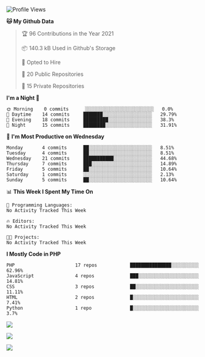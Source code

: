 <!--START_SECTION:waka-->
![Profile Views](http://img.shields.io/badge/Profile%20Views-110-blue)

**🐱 My Github Data** 

> 🏆 96 Contributions in the Year 2021
 > 
> 📦 140.3 kB Used in Github's Storage 
 > 
> 💼 Opted to Hire
 > 
> 📜 20 Public Repositories 
 > 
> 🔑 15 Private Repositories  
 > 
**I'm a Night 🦉** 

```text
🌞 Morning    0 commits      ░░░░░░░░░░░░░░░░░░░░░░░░░   0.0% 
🌆 Daytime    14 commits     ███████░░░░░░░░░░░░░░░░░░   29.79% 
🌃 Evening    18 commits     █████████░░░░░░░░░░░░░░░░   38.3% 
🌙 Night      15 commits     ████████░░░░░░░░░░░░░░░░░   31.91%

```
📅 **I'm Most Productive on Wednesday** 

```text
Monday       4 commits      ██░░░░░░░░░░░░░░░░░░░░░░░   8.51% 
Tuesday      4 commits      ██░░░░░░░░░░░░░░░░░░░░░░░   8.51% 
Wednesday    21 commits     ███████████░░░░░░░░░░░░░░   44.68% 
Thursday     7 commits      ███░░░░░░░░░░░░░░░░░░░░░░   14.89% 
Friday       5 commits      ██░░░░░░░░░░░░░░░░░░░░░░░   10.64% 
Saturday     1 commits      ░░░░░░░░░░░░░░░░░░░░░░░░░   2.13% 
Sunday       5 commits      ██░░░░░░░░░░░░░░░░░░░░░░░   10.64%

```


📊 **This Week I Spent My Time On** 

```text
💬 Programming Languages: 
No Activity Tracked This Week

🔥 Editors: 
No Activity Tracked This Week

🐱‍💻 Projects: 
No Activity Tracked This Week

```

**I Mostly Code in PHP** 

```text
PHP                      17 repos            ███████████████░░░░░░░░░░   62.96% 
JavaScript               4 repos             ███░░░░░░░░░░░░░░░░░░░░░░   14.81% 
CSS                      3 repos             ██░░░░░░░░░░░░░░░░░░░░░░░   11.11% 
HTML                     2 repos             █░░░░░░░░░░░░░░░░░░░░░░░░   7.41% 
Python                   1 repo              █░░░░░░░░░░░░░░░░░░░░░░░░   3.7%

```



<!--END_SECTION:waka-->
![](https://github-readme-stats.vercel.app/api?username=mirarus&show_icons=true&locale=tr&include_all_commits=true&cache_seconds=1800)

![](https://github-readme-stats.vercel.app/api/top-langs/?username=mirarus&layout=compact&locale=tr)

![](https://github-readme-stats.vercel.app/api/pin/?username=mirarus&repo=basic-mvc&show_owner=true)
